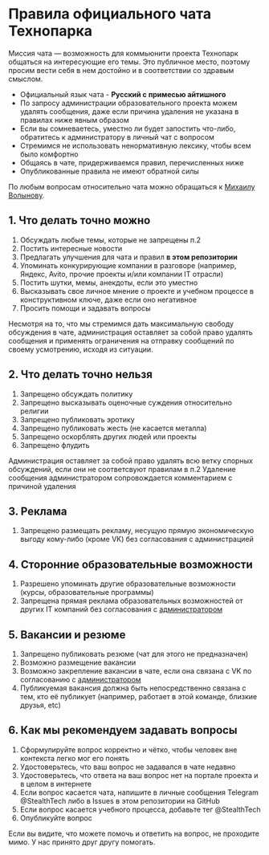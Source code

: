 # Правила официального чата Технопарка

Миссия чата — возможность для коммьюнити проекта Технопарк общаться на интересующие его темы.
Это публичное место, поэтому просим вести себя в нем достойно и в соответствии со здравым смыслом.

- Официальный язык чата - **Русский с примесью айтишного**
- По запросу администрации образовательного проекта можем удалять сообщения, даже если причина удаления не указана в правилах ниже явным образом
- Если вы сомневаетесь, уместно ли будет запостить что-либо, обратитесь к администратору в личный чат с вопросом
- Стремимся не использовать ненормативную лексику, чтобы всем было комфортно
- Общаясь в чате, придерживаемся правил, перечисленных ниже
- Опубликованные правила не имеют обратной силы

По любым вопросам относительно чата можно обращаться к [Михаилу Волынову](https://t.me/StealthTech).

## 1. Что делать точно можно

1. Обсуждать любые темы, которые не запрещены п.2
1. Постить интересные новости
1. Предлагать улучшения для чата и правил **в этом репозитории**
1. Упоминать конкурирующие компании в разговоре (например, Яндекс, Avito, прочие проекты и/или компании IT отрасли)
1. Постить шутки, мемы, анекдоты, если это уместно
1. Высказывать свое личное мнение о проекте и учебном процессе в конструктивном ключе, даже если оно негативное
1. Просить помощи и задавать вопросы

Несмотря на то, что мы стремимся дать максимальную свободу обсуждения в чате, администрация оставляет за собой право удалять сообщения и применять ограничения на отправку сообщений по своему усмотрению, исходя из ситуации.

## 2. Что делать точно нельзя

1. Запрещено обсуждать политику
1. Запрещено высказывать оценочные суждения относительно религии
1. Запрещено публиковать эротику
1. Запрещено публиковать жесть (не касается металла)
1. Запрещено оскорблять других людей или проекты
1. Запрещено флудить

Администрация оставляет за собой право удалять всю ветку спорных обсуждений, если они не соответсвуют правилам в п.2
Удаление сообщения администратором сопровождается комментарием с причиной удаления

## 3. Реклама

1. Запрещено размещать рекламу, несущую прямую экономическую выгоду кому-либо (кроме VK) без согласования с администрацией

## 4. Сторонние образовательные возможности

1. Разрешено упоминать другие образовательные возможности (курсы, образовательные программы)
1. Запрещена прямая реклама образовательных возможностей от других IT компаний без согласования с [администратором](https://t.me/StealthTech)

## 5. Вакансии и резюме

1. Запрещено публиковать резюме (чат для этого не предназначен)
1. Возможно размещение вакансии
1. Возможно закрепление вакансии в чате, если она связана с VK по согласованию с [администратором](https://t.me/StealthTech)
1. Публикуемая вакансия должна быть непосредственно связана с тем, кто её публикует (например, работает в этой команде, близкие друзья, etc)

## 6. Как мы рекомендуем задавать вопросы

1. Сформулируйте вопрос корректно и чётко, чтобы человек вне контекста легко мог его понять
1. Удостоверьтесь, что ваш вопрос не задавался в чате недавно
1. Удостоверьтесь, что ответа на ваш вопрос нет на портале проекта и в целом в интернете
1. Если вопрос касается чата, напишите в личные сообщения Telegram @StealthTech либо в Issues в этом репозитории на GitHub
1. Если вопрос касается учебного процесса, добавьте тег @StealthTech
1. Опубликуйте вопрос

Если вы видите, что можете помочь и ответить на вопрос, не проходите мимо. У нас принято друг другу помогать.
